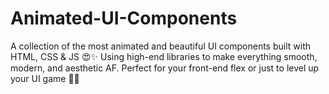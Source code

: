 # Animated-UI-Components
A collection of the most animated and beautiful UI components built with HTML, CSS &amp; JS 😍✨ Using high-end libraries to make everything smooth, modern, and aesthetic AF. Perfect for your front-end flex or just to level up your UI game 🎨🔥
